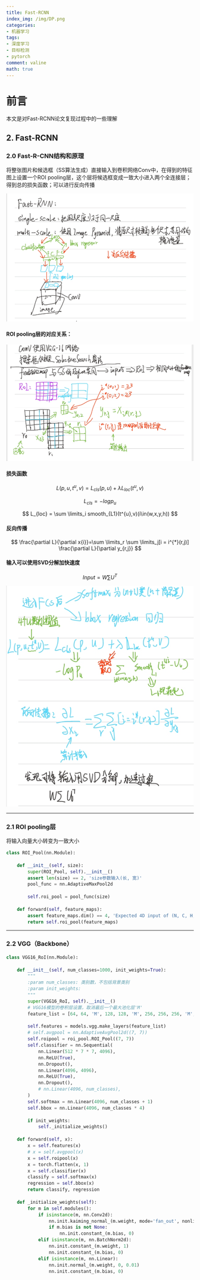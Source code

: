 ```yaml
---
title: Fast-RCNN
index_img: /img/DP.png
categories:
- 机器学习
tags:
- 深度学习
- 目标检测
- pytorch
comment: valine
math: true
---
```


# 前言

本文是对Fast-RCNN论文复现过程中的一些理解
<!-- more -->

## 2. Fast-RCNN

### 2.0 Fast-R-CNN结构和原理

将整张图片和候选框（SS算法生成）直接输入到卷积网络Conv中，在得到的特征图上设置一个ROI pooling层，这个层将候选框变成一致大小进入两个全连接层；得到总的损失函数；可以进行反向传播

![](https://github.com/tom-jerr/MyblogImg/raw/main/src/fast-rcnn3.jpg)



#### ROI pooling层的对应关系：

![](https://github.com/tom-jerr/MyblogImg/raw/main/src/fast-rcnn2.jpg)



#### 损失函数

$$
L(p,u,t^{u},v) = L_{cls}(p,u) + \lambda L_{loc}(t^{u},v)
$$

$$
L_{cls} = -logp_{u}
$$

$$
L_{loc} = \sum \limits_i smooth_{L1}(t^{u},v)(i\in(w,x,y,h))
$$



#### 反向传播

$$
\frac{\partial L}{\partial x{i}}=\sum \limits_r \sum \limits_j[i = i^{*}(r,j)] \frac{\partial L}{\partial y_{r,j}}
$$



#### 输入可以使用SVD分解加快速度

$$
Input = W\sum U^{T}
$$

![](https://github.com/tom-jerr/MyblogImg/raw/main/src/fast-rcnn1.jpg)

------

### 2.1 ROI pooling层

将输入向量大小转变为一致大小

```python
class ROI_Pool(nn.Module):

    def __init__(self, size):
        super(ROI_Pool, self).__init__()
        assert len(size) == 2, 'size参数输入(长, 宽)'
        pool_func = nn.AdaptiveMaxPool2d

        self.roi_pool = pool_func(size)

    def forward(self, feature_maps):
        assert feature_maps.dim() == 4, 'Expected 4D input of (N, C, H, W)'
        return self.roi_pool(feature_maps)
```

------

### 2.2 VGG（Backbone）

```python
class VGG16_RoI(nn.Module):

    def __init__(self, num_classes=1000, init_weights=True):
        """
        :param num_classes: 类别数，不包括背景类别
        :param init_weights:
        """
        super(VGG16_RoI, self).__init__()
        # VGG16模型的卷积层设置，取消最后一个最大池化层'M'
        feature_list = [64, 64, 'M', 128, 128, 'M', 256, 256, 256, 'M', 512, 512, 512, 'M', 512, 512, 512]

        self.features = models.vgg.make_layers(feature_list)
        # self.avgpool = nn.AdaptiveAvgPool2d((7, 7))
        self.roipool = roi_pool.ROI_Pool((7, 7))
        self.classifier = nn.Sequential(
            nn.Linear(512 * 7 * 7, 4096),
            nn.ReLU(True),
            nn.Dropout(),
            nn.Linear(4096, 4096),
            nn.ReLU(True),
            nn.Dropout(),
            # nn.Linear(4096, num_classes),
        )
        self.softmax = nn.Linear(4096, num_classes + 1)
        self.bbox = nn.Linear(4096, num_classes * 4)

        if init_weights:
            self._initialize_weights()

    def forward(self, x):
        x = self.features(x)
        # x = self.avgpool(x)
        x = self.roipool(x)
        x = torch.flatten(x, 1)
        x = self.classifier(x)
        classify = self.softmax(x)
        regression = self.bbox(x)
        return classify, regression

    def _initialize_weights(self):
        for m in self.modules():
            if isinstance(m, nn.Conv2d):
                nn.init.kaiming_normal_(m.weight, mode='fan_out', nonlinearity='relu')
                if m.bias is not None:
                    nn.init.constant_(m.bias, 0)
            elif isinstance(m, nn.BatchNorm2d):
                nn.init.constant_(m.weight, 1)
                nn.init.constant_(m.bias, 0)
            elif isinstance(m, nn.Linear):
                nn.init.normal_(m.weight, 0, 0.01)
                nn.init.constant_(m.bias, 0)
```